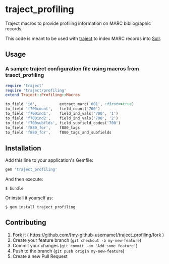 # traject_profiling

Traject macros to provide profiling information on MARC bibliographic records.

This code is meant to be used with [traject](http://github.com/traject/traject) to index MARC records into [Solr](http://lucene.apache.org/solr).

## Usage

### A sample traject configuration file using macros from traect_profiling

```ruby
require 'traject'
require 'traject/profiling'
extend Traject::Profiling::Macros

to_field 'id',          extract_marc('001', :first=>true)
to_field 'f700count',   field_count('700')
to_field 'f700ind1',    field_ind_vals('700', '1')
to_field 'f700ind2',    field_ind_vals('700', '2')
to_field 'f700subflds', field_subfield_codes('700')
to_field 'f880_for',    f880_tags
to_field 'f880_for',    f880_tags_and_subfields

```

## Installation

Add this line to your application's Gemfile:

```ruby
gem 'traject_profiling'
```

And then execute:

    $ bundle

Or install it yourself as:

    $ gem install traject_profiling

## Contributing

1. Fork it ( https://github.com/[my-github-username]/traject_profiling/fork )
2. Create your feature branch (`git checkout -b my-new-feature`)
3. Commit your changes (`git commit -am 'Add some feature'`)
4. Push to the branch (`git push origin my-new-feature`)
5. Create a new Pull Request

